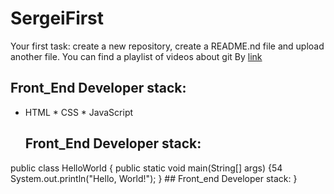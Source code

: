 # SergeiFirst

Your first task: create a new repository, create a README.nd file and upload another file.
You can find a playlist of videos about git By [link](https://www.youtube.com/watch?v=KS80Knz-1Z4)
## Front_End Developer stack:
* HTML
﻿﻿* CSS
﻿﻿* JavaScript
  ## Front_End Developer stack:
public class HelloWorld {
    public static void main(String[] args) {54
        System.out.println("Hello, World!");
    }  ## Front_end Developer stack:
}
